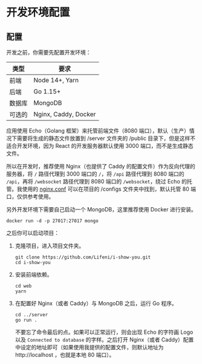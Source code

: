 # 开发环境配置

## 配置

开发之前，你需要先配置开发环境：

| 类型   | 要求                 |
| ------ | -------------------- |
| 前端   | Node 14+, Yarn       |
| 后端   | Go 1.15+             |
| 数据库 | MongoDB              |
| 可选的 | Nginx, Caddy, Docker |

应用使用 Echo（Golang 框架）来托管前端文件（8080 端口），默认（生产）情况下需要将生成的静态文件放置到 /server 文件夹的 /public 目录下，但是这样不适合开发环境，因为 React 的开发服务器默认使用 3000 端口，而不是生成静态文件。

所以在开发时，推荐使用 Nginx（也提供了 Caddy 的配置文件）作为反向代理的服务器，将 `/` 路径代理到 3000 端口的 `/`，将 `/api` 路径代理到 8080 端口的 `/api`，再将 `/websocket` 路径代理到 8080 端口的 `/websocket`，绕过 Echo 的托管。我使用的 [nginx.conf](https://github.com/Lifeni/i-show-you/blob/master/configs/nginx.conf) 可以在项目的 /configs 文件夹中找到，默认托管 80 端口，仅供参考使用。

另外开发环境下需要自己启动一个 MongoDB，这里推荐使用 Docker 进行安装。

```shell
docker run -d -p 27017:27017 mongo
```

之后你可以启动项目：

1. 克隆项目，进入项目文件夹。

   ```shell
   git clone https://github.com/Lifeni/i-show-you.git
   cd i-show-you
   ```

2. 安装前端依赖。

   ```shell
   cd web
   yarn
   ```

3. 在配置好 Nginx（或者 Caddy）与 MongoDB 之后，运行 Go 程序。

   ```shell
   cd ../server
   go run .
   ```

   不要忘了命令最后的点。如果可以正常运行，则会出现 Echo 的字符画 Logo 以及 `Connected to database` 的字样。之后打开 Nginx（或者 Caddy）配置中设定的地址即可（如果使用我提供的配置文件，则默认地址为 http://localhost ，也就是本地 80 端口）。